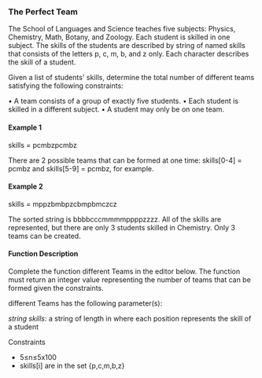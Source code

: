 ### The Perfect Team
The School of Languages and Science teaches five subjects: Physics, Chemistry, Math,
Botany, and Zoology. Each student is skilled in one subject. The skills of the students
are described by string of named skills that consists of the letters p, c, m, b, and z
only. Each character describes the skill of a student.

Given a list of students' skills, determine the total number of different teams
satisfying the following constraints:

• A team consists of a group of exactly five students.
• Each student is skilled in a different subject.
• A student may only be on one team.

#### Example 1
skills = pcmbzpcmbz

There are 2 possible teams that can be formed at one time: skills[0-4] = pcmbz and
skills[5-9] = pcmbz, for example.

#### Example 2
skills = mppzbmbpzcbmpbmczcz

The sorted string is bbbbcccmmmmppppzzzz. All of the skills are represented, but
there are only 3 students skilled in Chemistry. Only 3 teams can be created.

#### Function Description

Complete the function different Teams in the editor below. The function must return
an integer value representing the number of teams that can be formed given the
constraints.

different Teams has the following parameter(s):

_string skills_: a string of length in where each position represents the skill of a
student

Constraints

* 5≤n≤5x100
* skills[i] are in the set {p,c,m,b,z}
